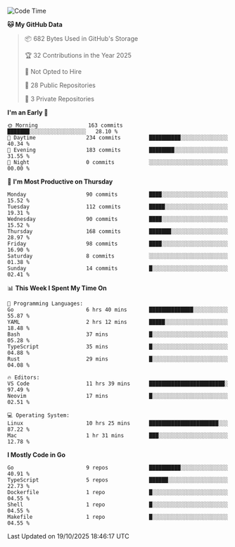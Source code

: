 <!--START_SECTION:waka-->
![Code Time](http://img.shields.io/badge/Code%20Time-1%2C543%20hrs%2030%20mins-blue)

**🐱 My GitHub Data** 

> 📦 682 Bytes Used in GitHub's Storage 
 > 
> 🏆 32 Contributions in the Year 2025
 > 
> 🚫 Not Opted to Hire
 > 
> 📜 28 Public Repositories 
 > 
> 🔑 3 Private Repositories 
 > 
**I'm an Early 🐤** 

```text
🌞 Morning                163 commits         ███████░░░░░░░░░░░░░░░░░░   28.10 % 
🌆 Daytime                234 commits         ██████████░░░░░░░░░░░░░░░   40.34 % 
🌃 Evening                183 commits         ████████░░░░░░░░░░░░░░░░░   31.55 % 
🌙 Night                  0 commits           ░░░░░░░░░░░░░░░░░░░░░░░░░   00.00 % 
```
📅 **I'm Most Productive on Thursday** 

```text
Monday                   90 commits          ████░░░░░░░░░░░░░░░░░░░░░   15.52 % 
Tuesday                  112 commits         █████░░░░░░░░░░░░░░░░░░░░   19.31 % 
Wednesday                90 commits          ████░░░░░░░░░░░░░░░░░░░░░   15.52 % 
Thursday                 168 commits         ███████░░░░░░░░░░░░░░░░░░   28.97 % 
Friday                   98 commits          ████░░░░░░░░░░░░░░░░░░░░░   16.90 % 
Saturday                 8 commits           ░░░░░░░░░░░░░░░░░░░░░░░░░   01.38 % 
Sunday                   14 commits          █░░░░░░░░░░░░░░░░░░░░░░░░   02.41 % 
```


📊 **This Week I Spent My Time On** 

```text
💬 Programming Languages: 
Go                       6 hrs 40 mins       ██████████████░░░░░░░░░░░   55.87 % 
YAML                     2 hrs 12 mins       █████░░░░░░░░░░░░░░░░░░░░   18.48 % 
Bash                     37 mins             █░░░░░░░░░░░░░░░░░░░░░░░░   05.28 % 
TypeScript               35 mins             █░░░░░░░░░░░░░░░░░░░░░░░░   04.88 % 
Rust                     29 mins             █░░░░░░░░░░░░░░░░░░░░░░░░   04.08 % 

🔥 Editors: 
VS Code                  11 hrs 39 mins      ████████████████████████░   97.49 % 
Neovim                   17 mins             █░░░░░░░░░░░░░░░░░░░░░░░░   02.51 % 

💻 Operating System: 
Linux                    10 hrs 25 mins      ██████████████████████░░░   87.22 % 
Mac                      1 hr 31 mins        ███░░░░░░░░░░░░░░░░░░░░░░   12.78 % 
```

**I Mostly Code in Go** 

```text
Go                       9 repos             ██████████░░░░░░░░░░░░░░░   40.91 % 
TypeScript               5 repos             ██████░░░░░░░░░░░░░░░░░░░   22.73 % 
Dockerfile               1 repo              █░░░░░░░░░░░░░░░░░░░░░░░░   04.55 % 
Shell                    1 repo              █░░░░░░░░░░░░░░░░░░░░░░░░   04.55 % 
Makefile                 1 repo              █░░░░░░░░░░░░░░░░░░░░░░░░   04.55 % 
```




 Last Updated on 19/10/2025 18:46:17 UTC
<!--END_SECTION:waka-->
